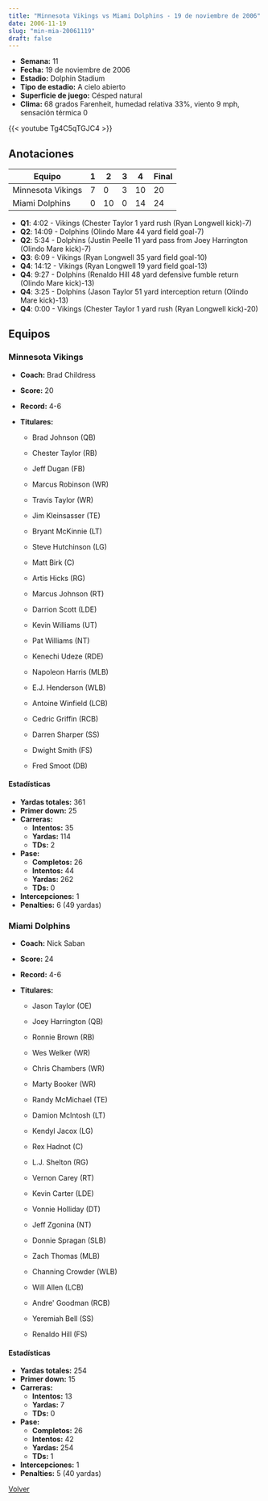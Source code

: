 ```yaml
---
title: "Minnesota Vikings vs Miami Dolphins - 19 de noviembre de 2006"
date: 2006-11-19
slug: "min-mia-20061119"
draft: false
---
```


- **Semana:** 11
- **Fecha:** 19 de noviembre de 2006
- **Estadio:** Dolphin Stadium
- **Tipo de estadio:** A cielo abierto
- **Superficie de juego:** Césped natural
- **Clima:** 68 grados Farenheit, humedad relativa 33%, viento 9 mph, sensación térmica 0


{{< youtube Tg4C5qTGJC4 >}}


## Anotaciones
| Equipo | 1 | 2 | 3 | 4 | Final |
|--------|---|---|---|---|-------|
| Minnesota Vikings  | 7 | 0 | 3 | 10  | 20 |
| Miami Dolphins  | 0 | 10 | 0 | 14  | 24 |
- **Q1**: 4:02 - Vikings (Chester Taylor 1 yard rush (Ryan Longwell kick)-7)
- **Q2**: 14:09 - Dolphins (Olindo Mare 44 yard field goal-7)
- **Q2**: 5:34 - Dolphins (Justin Peelle 11 yard pass from Joey Harrington (Olindo Mare kick)-7)
- **Q3**: 6:09 - Vikings (Ryan Longwell 35 yard field goal-10)
- **Q4**: 14:12 - Vikings (Ryan Longwell 19 yard field goal-13)
- **Q4**: 9:27 - Dolphins (Renaldo Hill 48 yard defensive fumble return (Olindo Mare kick)-13)
- **Q4**: 3:25 - Dolphins (Jason Taylor 51 yard interception return (Olindo Mare kick)-13)
- **Q4**: 0:00 - Vikings (Chester Taylor 1 yard rush (Ryan Longwell kick)-20)


## Equipos


### Minnesota Vikings
* **Coach:** Brad Childress
* **Score:** 20
* **Record:** 4-6
* **Titulares:** 

  * Brad Johnson (QB) 

  * Chester Taylor (RB) 

  * Jeff Dugan (FB) 

  * Marcus Robinson (WR) 

  * Travis Taylor (WR) 

  * Jim Kleinsasser (TE) 

  * Bryant McKinnie (LT) 

  * Steve Hutchinson (LG) 

  * Matt Birk (C) 

  * Artis Hicks (RG) 

  * Marcus Johnson (RT) 

  * Darrion Scott (LDE) 

  * Kevin Williams (UT) 

  * Pat Williams (NT) 

  * Kenechi Udeze (RDE) 

  * Napoleon Harris (MLB) 

  * E.J. Henderson (WLB) 

  * Antoine Winfield (LCB) 

  * Cedric Griffin (RCB) 

  * Darren Sharper (SS) 

  * Dwight Smith (FS) 

  * Fred Smoot (DB) 

#### Estadísticas
* **Yardas totales:** 361
* **Primer down:** 25
* **Carreras:**
  * **Intentos:** 35
  * **Yardas:** 114
  * **TDs:** 2
* **Pase:**
  * **Completos:** 26
  * **Intentos:** 44
  * **Yardas:** 262
  * **TDs:** 0
* **Intercepciones:** 1
* **Penalties:** 6 (49 yardas)

### Miami Dolphins
* **Coach:** Nick Saban
* **Score:** 24
* **Record:** 4-6
* **Titulares:** 

  * Jason Taylor (OE) 

  * Joey Harrington (QB) 

  * Ronnie Brown (RB) 

  * Wes Welker (WR) 

  * Chris Chambers (WR) 

  * Marty Booker (WR) 

  * Randy McMichael (TE) 

  * Damion McIntosh (LT) 

  * Kendyl Jacox (LG) 

  * Rex Hadnot (C) 

  * L.J. Shelton (RG) 

  * Vernon Carey (RT) 

  * Kevin Carter (LDE) 

  * Vonnie Holliday (DT) 

  * Jeff Zgonina (NT) 

  * Donnie Spragan (SLB) 

  * Zach Thomas (MLB) 

  * Channing Crowder (WLB) 

  * Will Allen (LCB) 

  * Andre' Goodman (RCB) 

  * Yeremiah Bell (SS) 

  * Renaldo Hill (FS) 

#### Estadísticas
* **Yardas totales:** 254
* **Primer down:** 15
* **Carreras:**
  * **Intentos:** 13
  * **Yardas:** 7
  * **TDs:** 0
* **Pase:**
  * **Completos:** 26
  * **Intentos:** 42
  * **Yardas:** 254
  * **TDs:** 1
* **Intercepciones:** 1
* **Penalties:** 5 (40 yardas)


[Volver](/historia/2006)
